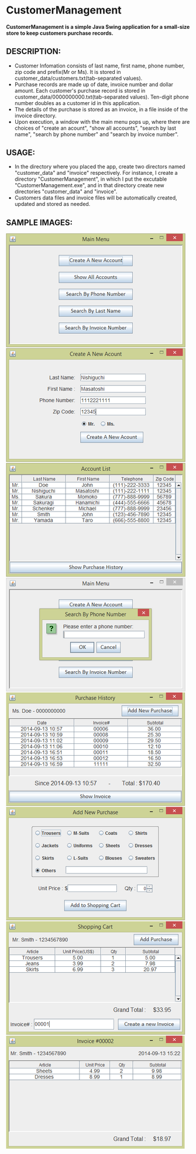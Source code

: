 CustomerManagement
==================
#### CustomerManagement is a simple Java Swing application for a small-size store to keep customers purchase records.

## DESCRIPTION:
- Customer Infomation consists of last name, first name, phone number, zip code and prefix(Mr or Ms). It is stored in customer_data/customers.txt(tab-separated values).
- Purchase records are made up of date, invoice number and dollar amount. Each customer's purchase record is stored in customer_data/0000000000.txt(tab-separated values). Ten-digit phone number doubles as a customer id in this application.
- The details of the purchase is stored as an invoice, in a file inside of the invoice directory.
- Upon execution, a window with the main menu pops up, where there are choices of "create an acount", "show all accounts", "search by last name", "search by phone number" and "search by invoice number".

## USAGE:
- In the directory where you placed the app, create two directors named "customer_data" and "invoice" respectively. For instance, I create a directory "CustomerManagement", in which I put the excutable "CustomerManagement.exe", and in that directory create new directories "customer_data" and "invoice".
- Customers data files and invoice files will be automatically created, updated and stored as needed.

## SAMPLE IMAGES:
![](https://github.com/mnishiguchi/CustomerManagement/blob/master/img/customer_management.main_menu.png)
![](https://github.com/mnishiguchi/CustomerManagement/blob/master/img/customer_management.create_account.png)
![](https://github.com/mnishiguchi/CustomerManagement/blob/master/img/customer_management.account_list.png)
![](https://github.com/mnishiguchi/CustomerManagement/blob/master/img/customer_management.search_phone.png)
![](https://github.com/mnishiguchi/CustomerManagement/blob/master/img/customer_management.purchase_list.png)
![](https://github.com/mnishiguchi/CustomerManagement/blob/master/img/customer_management.add_purchase.png)
![](https://github.com/mnishiguchi/CustomerManagement/blob/master/img/customer_management.shoppingcart.png)
![](https://github.com/mnishiguchi/CustomerManagement/blob/master/img/customer_management.invoice.png)
